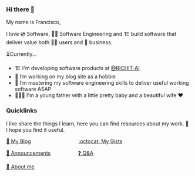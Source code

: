 ### Hi there 👋
My name is Francisco, 

I love 💿 Software, 👨‍💻 Software Engineering and 🏗️ build software that deliver value both 🙅‍♂️ users and 🏢 business. 

⏳Currently...

- 🏗️ I'm developing software products at [@RICHIT-AI](https://github.com/RICHIT-AI)
- 🔭 I’m working on my blog site as a hobbie
- 🌱 I’m mastering my software engineering skills to deliver useful working software ASAP
- 👨‍👩‍👦 I'm a young father with a little pretty baby and a beautiful wife :heart:

### Quicklinks
I like share the things I learn, here you can find resources about my work. 
:pray: I hope you find it useful.

[:link: My Blog](https://fgarcia-code.github.io/) 
&nbsp;&nbsp;&nbsp;&nbsp;&nbsp;&nbsp;&nbsp;&nbsp;&nbsp;&nbsp;&nbsp;&nbsp;&nbsp;&nbsp;&nbsp; 
&nbsp;&nbsp;&nbsp;&nbsp;&nbsp;&nbsp;&nbsp;&nbsp;&nbsp;&nbsp;&nbsp;&nbsp;&nbsp;&nbsp;&nbsp;
[:octocat: My Gists](https://gist.github.com/fgarcia-code)

[:mega: Announcements](https://github.com/fgarcia-code/fgarcia-code/discussions/categories/announcements)
&nbsp;
&nbsp;&nbsp;&nbsp;&nbsp;&nbsp;&nbsp;&nbsp;&nbsp;&nbsp;&nbsp;&nbsp;&nbsp;&nbsp;&nbsp;&nbsp;
[:question: Q&A](https://github.com/fgarcia-code/fgarcia-code/discussions/categories/q-a)

[:man: About me](./ABOUT.md)
